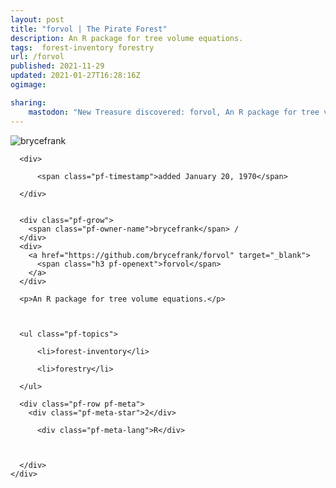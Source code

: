 ```yaml
---
layout: post
title: "forvol | The Pirate Forest"
description: An R package for tree volume equations.
tags:  forest-inventory forestry
url: /forvol
published: 2021-11-29
updated: 2021-01-27T16:28:16Z
ogimage: 

sharing:
    mastodon: "New Treasure discovered: forvol, An R package for tree volume equations."
---
```


<div class="pf-night-sky-spacer">
    <div id="pf-night-sky" data-stars="2" data-owner="brycefrank" data-repo="forvol">
        <div id="pf-open-dialog" class="pf-meta-star pf-star-todo"></div>
        <dialog id="pf-star-dialog">
            Star this Repository to putt a smile on the Developers face.
            <div class="pf-row">
                <div class="pf-grow"></div>
                <div><a class="pf-unterlines" href="https://github.com/brycefrank/forvol" target="_blank">VISIT REPOSITORY</a></div>
            </div>
        </dialog>
    </div>
    
</div>

<div class="pf-ship-list">
    <div class="pf-row pf-pirate pf-small-column" data-pirate-id="upg-x7nKQbL-ji61mHKZ7">
    <div>
      <!--<a href="https://github.com/brycefrank" target="blank">-->
        <div class="pf-pirate-avatar">
          <div class="pf-cross pf-clickable"  onclick="collect('upg-x7nKQbL-ji61mHKZ7'); return false;"></div>
          <img src="https://avatars.githubusercontent.com/u/24326298?v=4" title="brycefrank" alt="brycefrank"/>
      </div>
      <!--</a>
      <div class="pf-pirate-actions">
        <a class="pf-treasure-add"  title="save in my treasure chest" onclick="collect('upg-x7nKQbL-ji61mHKZ7'); return false;" href="#">
          <img src="./assets/coin.svg" alt="treasure"/>
        </a>
        <a class="pf-treasure-remove" onclick="throwAway('upg-x7nKQbL-ji61mHKZ7'); return false;">remove</a>
      </div>-->
    </div>
    <div class="pf-ship">

      <div>
        
          <span class="pf-timestamp">added January 20, 1970</span>
        
      </div>
      
      
      <div class="pf-grow">
        <span class="pf-owner-name">brycefrank</span> / 
      </div>
      <div>
        <a href="https://github.com/brycefrank/forvol" target="_blank">
          <span class="h3 pf-openext">forvol</span>
        </a>
      </div>

      <p>An R package for tree volume equations.</p>

      

      <ul class="pf-topics">
        
          <li>forest-inventory</li>
        
          <li>forestry</li>
        
      </ul>

      <div class="pf-row pf-meta">
        <div class="pf-meta-star">2</div>
        
          <div class="pf-meta-lang">R</div>
        
        
        
      </div>
    </div>
  </div>
</div>